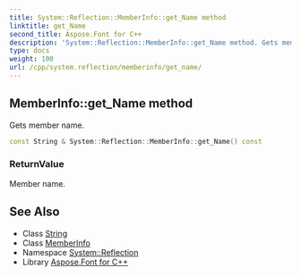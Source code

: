 ```yaml
---
title: System::Reflection::MemberInfo::get_Name method
linktitle: get_Name
second_title: Aspose.Font for C++
description: 'System::Reflection::MemberInfo::get_Name method. Gets member name in C++.'
type: docs
weight: 100
url: /cpp/system.reflection/memberinfo/get_name/
---
```

## MemberInfo::get_Name method


Gets member name.

```cpp
const String & System::Reflection::MemberInfo::get_Name() const
```


### ReturnValue

Member name.

## See Also

* Class [String](../../../system/string/)
* Class [MemberInfo](../)
* Namespace [System::Reflection](../../)
* Library [Aspose.Font for C++](../../../)
